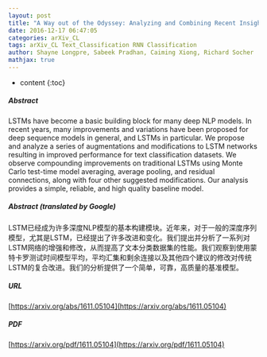 ```yaml
---
layout: post
title: "A Way out of the Odyssey: Analyzing and Combining Recent Insights for LSTMs"
date: 2016-12-17 06:47:05
categories: arXiv_CL
tags: arXiv_CL Text_Classification RNN Classification
author: Shayne Longpre, Sabeek Pradhan, Caiming Xiong, Richard Socher
mathjax: true
---
```


* content
{:toc}

##### Abstract
LSTMs have become a basic building block for many deep NLP models. In recent years, many improvements and variations have been proposed for deep sequence models in general, and LSTMs in particular. We propose and analyze a series of augmentations and modifications to LSTM networks resulting in improved performance for text classification datasets. We observe compounding improvements on traditional LSTMs using Monte Carlo test-time model averaging, average pooling, and residual connections, along with four other suggested modifications. Our analysis provides a simple, reliable, and high quality baseline model.

##### Abstract (translated by Google)
LSTM已经成为许多深度NLP模型的基本构建模块。近年来，对于一般的深度序列模型，尤其是LSTM，已经提出了许多改进和变化。我们提出并分析了一系列对LSTM网络的增强和修改，从而提高了文本分类数据集的性能。我们观察到使用蒙特卡罗测试时间模型平均，平均汇集和剩余连接以及其他四个建议的修改对传统LSTM的复合改进。我们的分析提供了一个简单，可靠，高质量的基准模型。

##### URL
[https://arxiv.org/abs/1611.05104](https://arxiv.org/abs/1611.05104)

##### PDF
[https://arxiv.org/pdf/1611.05104](https://arxiv.org/pdf/1611.05104)

